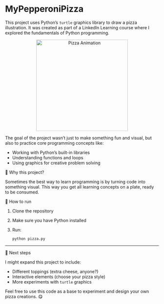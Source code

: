 # MyPepperoniPizza

This project uses Python’s `turtle` graphics library to draw a pizza illustration. It was created as part of a LinkedIn Learning course where I explored the fundamentals of Python programming.

<p align="center">
  <img src="assets/pizza.gif" alt="Pizza Animation" width="300"/>
</p>

The goal of the project wasn’t just to make something fun and visual, but also to practice core programming concepts like:

* Working with Python’s built-in libraries
* Understanding functions and loops
* Using graphics for creative problem solving

🎯 Why this project?

Sometimes the best way to learn programming is by turning code into something visual. This way you get all learning concepts on a plate, ready to be consumed.

🚀 How to run

1. Clone the repository
2. Make sure you have Python installed
3. Run:

   ```bash
   python pizza.py
   ```

---

🌱 Next steps

I might expand this project to include:

* Different toppings (extra cheese, anyone?)
* Interactive elements (choose your pizza style)
* More experiments with `turtle` graphics

Feel free to use this code as a base to experiment and design your own pizza creations. 😋
